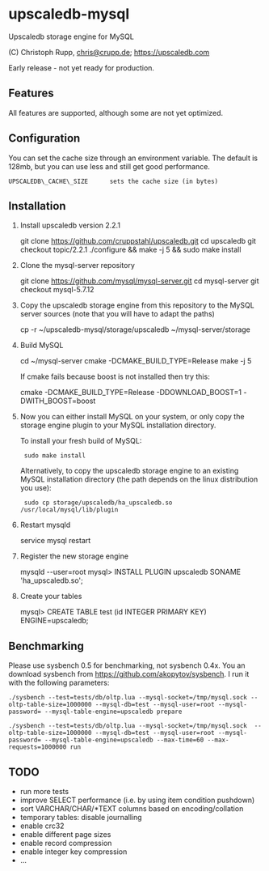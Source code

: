 # upscaledb-mysql
Upscaledb storage engine for MySQL

(C) Christoph Rupp, chris@crupp.de; https://upscaledb.com

Early release - not yet ready for production.

## Features

All features are supported, although some are not yet optimized.

## Configuration

You can set the cache size through an environment variable. The default is
128mb, but you can use less and still get good performance.

    UPSCALEDB\_CACHE\_SIZE      sets the cache size (in bytes)

## Installation

1. Install upscaledb version 2.2.1

    git clone https://github.com/cruppstahl/upscaledb.git
    cd upscaledb
    git checkout topic/2.2.1
    ./configure && make -j 5 && sudo make install

2. Clone the mysql-server repository

    git clone https://github.com/mysql/mysql-server.git
    cd mysql-server
    git checkout mysql-5.7.12

3. Copy the upscaledb storage engine from this repository to the MySQL
    server sources (note that you will have to adapt the paths)

    cp -r ~/upscaledb-mysql/storage/upscaledb ~/mysql-server/storage

4. Build MySQL

    cd ~/mysql-server
    cmake -DCMAKE_BUILD_TYPE=Release
    make -j 5

    If cmake fails because boost is not installed then try this:

    cmake -DCMAKE_BUILD_TYPE=Release -DDOWNLOAD_BOOST=1 -DWITH_BOOST=boost

5. Now you can either install MySQL on your system, or only copy the
    storage engine plugin to your MySQL installation directory.

    To install your fresh build of MySQL:

        sudo make install

    Alternatively, to copy the upscaledb storage engine to an existing
    MySQL installation directory (the path depends on the linux distribution
    you use):

        sudo cp storage/upscaledb/ha_upscaledb.so /usr/local/mysql/lib/plugin

6. Restart mysqld

    service mysql restart

7. Register the new storage engine

    mysqld --user=root <database>
    mysql> INSTALL  PLUGIN upscaledb SONAME 'ha_upscaledb.so';

8. Create your tables

    mysql> CREATE TABLE test (id INTEGER PRIMARY KEY) ENGINE=upscaledb;

## Benchmarking

Please use sysbench 0.5 for benchmarking, not sysbench 0.4x. You an download
sysbench from https://github.com/akopytov/sysbench.
I run it with the following parameters:

    ./sysbench --test=tests/db/oltp.lua --mysql-socket=/tmp/mysql.sock --oltp-table-size=1000000 --mysql-db=test --mysql-user=root --mysql-password= --mysql-table-engine=upscaledb prepare 

    ./sysbench --test=tests/db/oltp.lua --mysql-socket=/tmp/mysql.sock  --oltp-table-size=1000000 --mysql-db=test --mysql-user=root --mysql-password= --mysql-table-engine=upscaledb --max-time=60 --max-requests=1000000 run

## TODO

- run more tests
- improve SELECT performance (i.e. by using item condition pushdown)
- sort VARCHAR/CHAR/\*TEXT columns based on encoding/collation
- temporary tables: disable journalling
- enable crc32
- enable different page sizes
- enable record compression
- enable integer key compression
- ...


